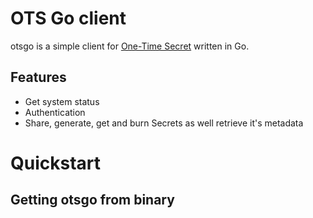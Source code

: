 # OTS Go client

otsgo is a simple client for [One-Time Secret](https://onetimesecret.com/) written in Go. 

## Features

* Get system status
* Authentication
* Share, generate, get and burn Secrets as well retrieve it's metadata

# Quickstart

## Getting otsgo from binary

```bash

```

